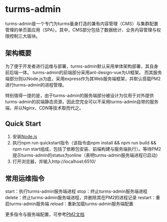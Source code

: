 # turms-admin

turms-admin是一个专门为turms量身打造的兼有内容管理（CMS）与集群配置管理的单页面应用（SPA）。其中，CMS部分包括了数据统计、业务内容管理与权限控制三大版块。

## 架构概要
为了便于开发者进行运维与部署，turms-admin默认采用单体架构部署，其自身前后端一体。
turms-admin的前端部分采用ant-design-vue为UI框架。
而其服务端部分则以Node.js为底，采用express作为其Web服务端框架，并默认搭载PM2进行turms-admin的进程管理。

特别值得一提的是，由于turms-admin的服务端部分被设计为仅用于对外提供turms-admin的前端静态资源，因此您完全可以不采用turms-admin自带的服务端，并以Nginx、CDN等技术取而代之。

## Quick Start

1. 安装[Node.js](https://nodejs.org/en)
2. 执行npm run quickstart指令（该指令由npm install && npm run build && npm run start组成，包括了依赖包安装、前端构建与服务端执行）。等待PM2提示turms-admin的status为online（表明turms-admin服务端进程已启动）
3. 打开浏览器，并输入http://localhost:6510/

## 常用运维指令

start：执行turms-admin服务端进程
stop：终止turms-admin服务端进程
delete：终止turms-admin服务端进程，并删除其在PM2的进程记录
restart：重启turms-admin服务端
reload：重新加载turms-admin服务端配置

更多指令与服务端配置，可参考[PM2文档](https://pm2.keymetrics.io/docs/usage/pm2-doc-single-page)